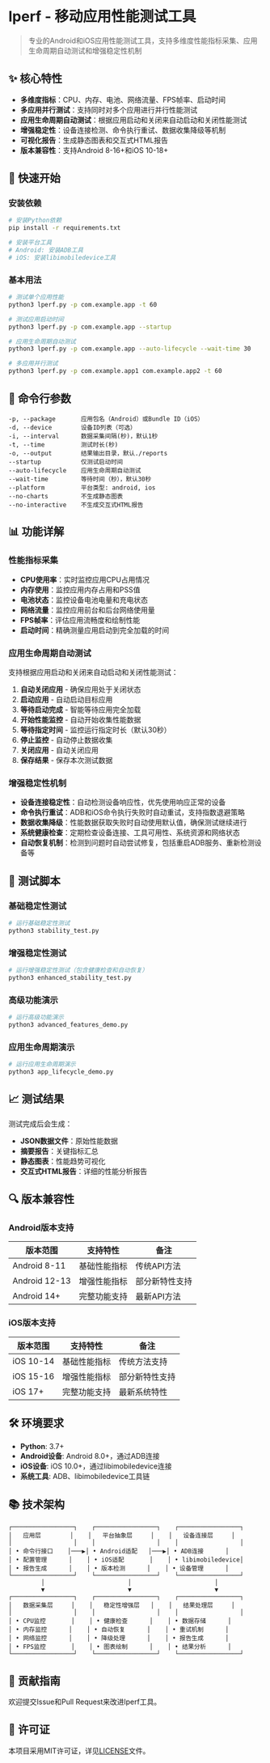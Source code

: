 # lperf - 移动应用性能测试工具

> 专业的Android和iOS应用性能测试工具，支持多维度性能指标采集、应用生命周期自动测试和增强稳定性机制

## ✨ 核心特性

- **多维度指标**：CPU、内存、电池、网络流量、FPS帧率、启动时间
- **多应用并行测试**：支持同时对多个应用进行并行性能测试
- **应用生命周期自动测试**：根据应用启动和关闭来自动启动和关闭性能测试
- **增强稳定性**：设备连接检测、命令执行重试、数据收集降级等机制
- **可视化报告**：生成静态图表和交互式HTML报告
- **版本兼容性**：支持Android 8-16+和iOS 10-18+

## 🚀 快速开始

### 安装依赖

```bash
# 安装Python依赖
pip install -r requirements.txt

# 安装平台工具
# Android: 安装ADB工具
# iOS: 安装libimobiledevice工具
```

### 基本用法

```bash
# 测试单个应用性能
python3 lperf.py -p com.example.app -t 60

# 测试应用启动时间
python3 lperf.py -p com.example.app --startup

# 应用生命周期自动测试
python3 lperf.py -p com.example.app --auto-lifecycle --wait-time 30

# 多应用并行测试
python3 lperf.py -p com.example.app1 com.example.app2 -t 60
```

## 🔧 命令行参数

```
-p, --package       应用包名（Android）或Bundle ID（iOS）
-d, --device        设备ID列表（可选）
-i, --interval      数据采集间隔(秒)，默认1秒
-t, --time          测试时长(秒)
-o, --output        结果输出目录，默认./reports
--startup           仅测试启动时间
--auto-lifecycle    应用生命周期自动测试
--wait-time         等待时间（秒），默认30秒
--platform          平台类型: android, ios
--no-charts         不生成静态图表
--no-interactive    不生成交互式HTML报告
```

## 📊 功能详解

### 性能指标采集

- **CPU使用率**：实时监控应用CPU占用情况
- **内存使用**：监控应用内存占用和PSS值
- **电池状态**：监控设备电池电量和充电状态
- **网络流量**：监控应用前台和后台网络使用量
- **FPS帧率**：评估应用流畅度和绘制性能
- **启动时间**：精确测量应用启动到完全加载的时间

### 应用生命周期自动测试

支持根据应用启动和关闭来自动启动和关闭性能测试：

1. **自动关闭应用** - 确保应用处于关闭状态
2. **启动应用** - 自动启动目标应用
3. **等待启动完成** - 智能等待应用完全加载
4. **开始性能监控** - 自动开始收集性能数据
5. **等待指定时间** - 监控运行指定时长（默认30秒）
6. **停止监控** - 自动停止数据收集
7. **关闭应用** - 自动关闭应用
8. **保存结果** - 保存本次测试数据

### 增强稳定性机制

- **设备连接稳定性**：自动检测设备响应性，优先使用响应正常的设备
- **命令执行重试**：ADB和iOS命令执行失败时自动重试，支持指数退避策略
- **数据收集降级**：性能数据获取失败时自动使用默认值，确保测试继续进行
- **系统健康检查**：定期检查设备连接、工具可用性、系统资源和网络状态
- **自动恢复机制**：检测到问题时自动尝试修复，包括重启ADB服务、重新检测设备等

## 🧪 测试脚本

### 基础稳定性测试

```bash
# 运行基础稳定性测试
python3 stability_test.py
```

### 增强稳定性测试

```bash
# 运行增强稳定性测试（包含健康检查和自动恢复）
python3 enhanced_stability_test.py
```

### 高级功能演示

```bash
# 运行高级功能演示
python3 advanced_features_demo.py
```

### 应用生命周期演示

```bash
# 运行应用生命周期演示
python3 app_lifecycle_demo.py
```

## 📈 测试结果

测试完成后会生成：

- **JSON数据文件**：原始性能数据
- **摘要报告**：关键指标汇总
- **静态图表**：性能趋势可视化
- **交互式HTML报告**：详细的性能分析报告

## 🔍 版本兼容性

### Android版本支持

| 版本范围 | 支持特性 | 备注 |
|---------|---------|------|
| Android 8-11 | 基础性能指标 | 传统API方法 |
| Android 12-13 | 增强性能指标 | 部分新特性支持 |
| Android 14+ | 完整功能支持 | 最新API方法 |

### iOS版本支持

| 版本范围 | 支持特性 | 备注 |
|---------|---------|------|
| iOS 10-14 | 基础性能指标 | 传统方法支持 |
| iOS 15-16 | 增强性能指标 | 部分新特性支持 |
| iOS 17+ | 完整功能支持 | 最新系统特性 |

## 🛠️ 环境要求

- **Python**: 3.7+
- **Android设备**: Android 8.0+，通过ADB连接
- **iOS设备**: iOS 10.0+，通过libimobiledevice连接
- **系统工具**: ADB、libimobiledevice工具链

## 📚 技术架构

```
┌─────────────────┐    ┌─────────────────┐    ┌─────────────────┐
│   应用层        │    │   平台抽象层     │    │   设备连接层     │
│                 │    │                 │    │                 │
│ • 命令行接口    │───▶│ • Android适配   │───▶│ • ADB连接      │
│ • 配置管理      │    │ • iOS适配       │    │ • libimobiledevice│
│ • 报告生成      │    │ • 版本检测      │    │ • 设备管理      │
└─────────────────┘    └─────────────────┘    └─────────────────┘
         │                       │                       │
         ▼                       ▼                       ▼
┌─────────────────┐    ┌─────────────────┐    ┌─────────────────┐
│   数据采集层     │    │   稳定性增强层   │    │   结果处理层     │
│                 │    │                 │    │                 │
│ • CPU监控       │    │ • 健康检查      │    │ • 数据存储      │
│ • 内存监控      │    │ • 自动恢复      │    │ • 重试机制      │
│ • 网络监控      │    │ • 降级处理      │    │ • 报告生成      │
│ • FPS监控       │    │ • 图表绘制      │    │ • 结果分析      │
└─────────────────┘    └─────────────────┘    └─────────────────┘
```

## 🤝 贡献指南

欢迎提交Issue和Pull Request来改进lperf工具。

## 📄 许可证

本项目采用MIT许可证，详见[LICENSE](LICENSE)文件。